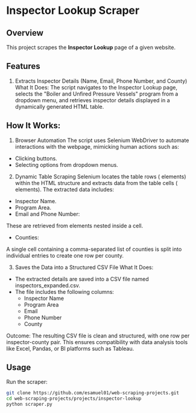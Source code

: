 # Inspector Lookup Scraper

## Overview
This project scrapes the **Inspector Lookup** page of a given website.

## Features

1. Extracts Inspector Details (Name, Email, Phone Number, and County)
What It Does:
The script navigates to the Inspector Lookup page, selects the "Boiler and Unfired Pressure Vessels" program from a dropdown menu, and retrieves inspector details displayed in a dynamically generated HTML table.

## How It Works:

1. Browser Automation
The script uses Selenium WebDriver to automate interactions with the webpage, mimicking human actions such as:

* Clicking buttons.
* Selecting options from dropdown menus.

2. Dynamic Table Scraping
Selenium locates the table rows (<tr> elements) within the HTML structure and extracts data from the table cells (<td> elements). The extracted data includes:

* Inspector Name.
* Program Area.
* Email and Phone Number:

These are retrieved from <span> elements nested inside a cell.
* Counties:

A single cell containing a comma-separated list of counties is split into individual entries to create one row per county.

3. Saves the Data into a Structured CSV File
What It Does:
* The extracted details are saved into a CSV file named inspectors_expanded.csv.
* The file includes the following columns:
  * Inspector Name
  *   Program Area
  *   Email
  *   Phone Number
  *   County

Outcome:
The resulting CSV file is clean and structured, with one row per inspector-county pair. This ensures compatibility with data analysis tools like Excel, Pandas, or BI platforms such as Tableau.

## Usage
Run the scraper:
```bash
git clone https://github.com/esamuel01/web-scraping-projects.git
cd web-scraping-projects/projects/inspector-lookup
python scraper.py
